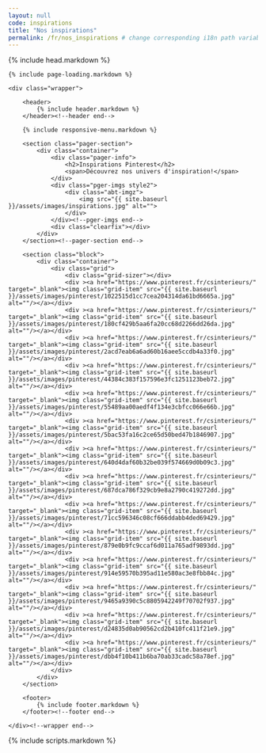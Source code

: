 ```yaml
---
layout: null
code: inspirations
title: "Nos inspirations"
permalink: /fr/nos_inspirations # change corresponding i18n path variable if permalink changed here!
---
```

<html lang="fr">
{% include head.markdown %}


<body>

	{% include page-loading.markdown %}

	<div class="wrapper">
			
		<header>
			{% include header.markdown %}
		</header><!--header end-->

		{% include responsive-menu.markdown %}

		<section class="pager-section">
			<div class="container">
				<div class="pager-info">
					<h2>Inspirations Pinterest</h2>
					<span>Découvrez nos univers d'inspiration!</span>
				</div>
				<div class="pger-imgs style2">
					<div class="abt-imgz">
						<img src="{{ site.baseurl }}/assets/images/inspirations.jpg" alt="">
					</div>
				</div><!--pger-imgs end-->
				<div class="clearfix"></div>
			</div>
		</section><!--pager-section end-->

		<section class="block">
			<div class="container">
				<div class="grid">
					<div class="grid-sizer"></div>
					<div ><a href="https://www.pinterest.fr/csinterieurs/" target="_blank"><img class="grid-item" src="{{ site.baseurl }}/assets/images/pinterest/1022515d1cc7cea204314da61bd6665a.jpg" alt=""/></a></div>
					<div ><a href="https://www.pinterest.fr/csinterieurs/" target="_blank"><img class="grid-item" src="{{ site.baseurl }}/assets/images/pinterest/180cf429b5aa6fa20cc68d2266dd26da.jpg" alt=""/></a></div>
					<div ><a href="https://www.pinterest.fr/csinterieurs/" target="_blank"><img class="grid-item" src="{{ site.baseurl }}/assets/images/pinterest/2acd7eab6a6ad60b16aee5ccdb4a33f0.jpg" alt=""/></a></div>
					<div ><a href="https://www.pinterest.fr/csinterieurs/" target="_blank"><img class="grid-item" src="{{ site.baseurl }}/assets/images/pinterest/44384c383f157596e3fc1251123beb72.jpg" alt=""/></a></div>
					<div ><a href="https://www.pinterest.fr/csinterieurs/" target="_blank"><img class="grid-item" src="{{ site.baseurl }}/assets/images/pinterest/55489aa00aedf4f134e3cbfcc066e66b.jpg" alt=""/></a></div>
					<div ><a href="https://www.pinterest.fr/csinterieurs/" target="_blank"><img class="grid-item" src="{{ site.baseurl }}/assets/images/pinterest/5bac53fa16c2ce65d50bed47b1846907.jpg" alt=""/></a></div>
					<div ><a href="https://www.pinterest.fr/csinterieurs/" target="_blank"><img class="grid-item" src="{{ site.baseurl }}/assets/images/pinterest/640d4daf60b32be039f574669d0b09c3.jpg" alt=""/></a></div>
					<div ><a href="https://www.pinterest.fr/csinterieurs/" target="_blank"><img class="grid-item" src="{{ site.baseurl }}/assets/images/pinterest/687dca786f329cb9e8a2790c419272dd.jpg" alt=""/></a></div>
					<div ><a href="https://www.pinterest.fr/csinterieurs/" target="_blank"><img class="grid-item" src="{{ site.baseurl }}/assets/images/pinterest/71cc596346c08cf666ddabb4ded69429.jpg" alt=""/></a></div>
					<div ><a href="https://www.pinterest.fr/csinterieurs/" target="_blank"><img class="grid-item" src="{{ site.baseurl }}/assets/images/pinterest/879e0b9fc9ccaf6d011a765adf9893dd.jpg" alt=""/></a></div>
					<div ><a href="https://www.pinterest.fr/csinterieurs/" target="_blank"><img class="grid-item" src="{{ site.baseurl }}/assets/images/pinterest/914e59570b395ad11e580ac3e8fbb84c.jpg" alt=""/></a></div>
					<div ><a href="https://www.pinterest.fr/csinterieurs/" target="_blank"><img class="grid-item" src="{{ site.baseurl }}/assets/images/pinterest/9465a9390c5c8805942249f70702f937.jpg" alt=""/></a></div>
					<div ><a href="https://www.pinterest.fr/csinterieurs/" target="_blank"><img class="grid-item" src="{{ site.baseurl }}/assets/images/pinterest/d24835d0ab90562cd2b410fc411f21e9.jpg" alt=""/></a></div>
					<div ><a href="https://www.pinterest.fr/csinterieurs/" target="_blank"><img class="grid-item" src="{{ site.baseurl }}/assets/images/pinterest/dbb4f10b411b6ba70ab33cadc58a78ef.jpg" alt=""/></a></div>
				</div>
			</div>
		</section>

		<footer>
			{% include footer.markdown %}
		</footer><!--footer end-->

	</div><!--wrapper end-->



{% include scripts.markdown %}
<script src="https://unpkg.com/masonry-layout@4/dist/masonry.pkgd.min.js"></script>
<script src="https://unpkg.com/imagesloaded@5/imagesloaded.pkgd.min.js"></script>
<script>
var $grid =	$('.grid').masonry({
  // set itemSelector so .grid-sizer is not used in layout
  itemSelector: '.grid-item',
  // use element for option
  columnWidth: '.grid-sizer',
  percentPosition: true
})
$grid.imagesLoaded().progress( function() {
  $grid.masonry('layout');
});
</script>

</body>

</html>